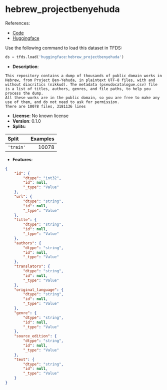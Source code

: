 # hebrew_projectbenyehuda

References:

*   [Code](https://github.com/huggingface/datasets/blob/master/datasets/hebrew_projectbenyehuda)
*   [Huggingface](https://huggingface.co/datasets/hebrew_projectbenyehuda)



Use the following command to load this dataset in TFDS:

```python
ds = tfds.load('huggingface:hebrew_projectbenyehuda')
```

*   **Description**:

```
This repository contains a dump of thousands of public domain works in Hebrew, from Project Ben-Yehuda, in plaintext UTF-8 files, with and without diacritics (nikkud). The metadata (pseudocatalogue.csv) file is a list of titles, authors, genres, and file paths, to help you process the dump.
All these works are in the public domain, so you are free to make any use of them, and do not need to ask for permission.
There are 10078 files, 3181136 lines
```

*   **License**: No known license
*   **Version**: 0.1.0
*   **Splits**:

Split  | Examples
:----- | -------:
`'train'` | 10078

*   **Features**:

```json
{
    "id": {
        "dtype": "int32",
        "id": null,
        "_type": "Value"
    },
    "url": {
        "dtype": "string",
        "id": null,
        "_type": "Value"
    },
    "title": {
        "dtype": "string",
        "id": null,
        "_type": "Value"
    },
    "authors": {
        "dtype": "string",
        "id": null,
        "_type": "Value"
    },
    "translators": {
        "dtype": "string",
        "id": null,
        "_type": "Value"
    },
    "original_language": {
        "dtype": "string",
        "id": null,
        "_type": "Value"
    },
    "genre": {
        "dtype": "string",
        "id": null,
        "_type": "Value"
    },
    "source_edition": {
        "dtype": "string",
        "id": null,
        "_type": "Value"
    },
    "text": {
        "dtype": "string",
        "id": null,
        "_type": "Value"
    }
}
```


